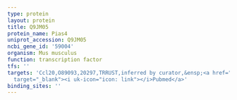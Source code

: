 ```yaml
---
type: protein
layout: protein
title: Q9JM05
protein_name: Pias4
uniprot_accession: Q9JM05
ncbi_gene_id: '59004'
organism: Mus musculus
function: transcription factor
tfs: ''
targets: 'Ccl20,O89093,20297,TRRUST,inferred by curator,&ensp;<a href="https://www.ncbi.nlm.nih.gov/pubmed/?term=20054338%5Buid%5D"
  target="_blank"><i uk-icon="icon: link"></i>Pubmed</a>'
binding_sites: ''
---
```

